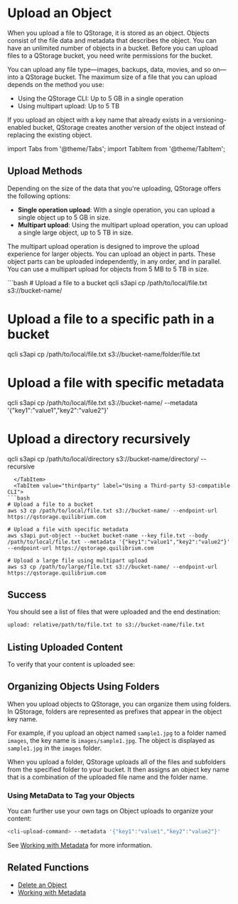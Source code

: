 # Upload an Object

When you upload a file to QStorage, it is stored as an object. Objects consist of the file data and metadata that describes the object. You can have an unlimited number of objects in a bucket. Before you can upload files to a QStorage bucket, you need write permissions for the bucket.

You can upload any file type—images, backups, data, movies, and so on—into a QStorage bucket. The maximum size of a file that you can upload depends on the method you use:

* Using the QStorage CLI: Up to 5 GB in a single operation
* Using multipart upload: Up to 5 TB

If you upload an object with a key name that already exists in a versioning-enabled bucket, QStorage creates another version of the object instead of replacing the existing object.

import Tabs from '@theme/Tabs';
import TabItem from '@theme/TabItem';

## Upload Methods

Depending on the size of the data that you're uploading, QStorage offers the following options:

* **Single operation upload**: With a single operation, you can upload a single object up to 5 GB in size.
* **Multipart upload**: Using the multipart upload operation, you can upload a single large object, up to 5 TB in size.

The multipart upload operation is designed to improve the upload experience for larger objects. You can upload an object in parts. These object parts can be uploaded independently, in any order, and in parallel. You can use a multipart upload for objects from 5 MB to 5 TB in size.

<Tabs>
  <TabItem value="qcli" label="Using Q's CLI Tooling" default>
```bash
# Upload a file to a bucket
qcli s3api cp /path/to/local/file.txt s3://bucket-name/

# Upload a file to a specific path in a bucket
qcli s3api cp /path/to/local/file.txt s3://bucket-name/folder/file.txt

# Upload a file with specific metadata
qcli s3api cp /path/to/local/file.txt s3://bucket-name/ --metadata '{"key1":"value1","key2":"value2"}'

# Upload a directory recursively
qcli s3api cp /path/to/local/directory s3://bucket-name/directory/ --recursive
```
  </TabItem>
  <TabItem value="thirdparty" label="Using a Third-party S3-compatible CLI">
```bash
# Upload a file to a bucket
aws s3 cp /path/to/local/file.txt s3://bucket-name/ --endpoint-url https://qstorage.quilibrium.com

# Upload a file with specific metadata
aws s3api put-object --bucket bucket-name --key file.txt --body /path/to/local/file.txt --metadata '{"key1":"value1","key2":"value2"}' --endpoint-url https://qstorage.quilibrium.com

# Upload a large file using multipart upload
aws s3 cp /path/to/large/file.txt s3://bucket-name/ --endpoint-url https://qstorage.quilibrium.com
```
  </TabItem>
</Tabs>

## Success
You should see a list of files that were uploaded and the end destination:
```bash
upload: relative/path/to/file.txt to s3://bucket-name/file.txt 
```

## Listing Uploaded Content
To verify that your content is uploaded see: 

## Organizing Objects Using Folders

When you upload objects to QStorage, you can organize them using folders. In QStorage, folders are represented as prefixes that appear in the object key name.

For example, if you upload an object named `sample1.jpg` to a folder named `images`, the key name is `images/sample1.jpg`. The object is displayed as `sample1.jpg` in the `images` folder.

When you upload a folder, QStorage uploads all of the files and subfolders from the specified folder to your bucket. It then assigns an object key name that is a combination of the uploaded file name and the folder name.

### Using MetaData to Tag your Objects
You can further use your own tags on Object uploads to organize your content:
```bash
<cli-upload-command> --metadata '{"key1":"value1","key2":"value2"}'
```

See [Working with Metadata](/docs/api/q-storage/user-manual/working-with-objects/working-with-metadata) for more information.

## Related Functions

- [Delete an Object](/docs/api/q-storage/user-manual/working-with-objects/delete-an-object)
- [Working with Metadata](/docs/api/q-storage/user-manual/working-with-objects/working-with-metadata)
